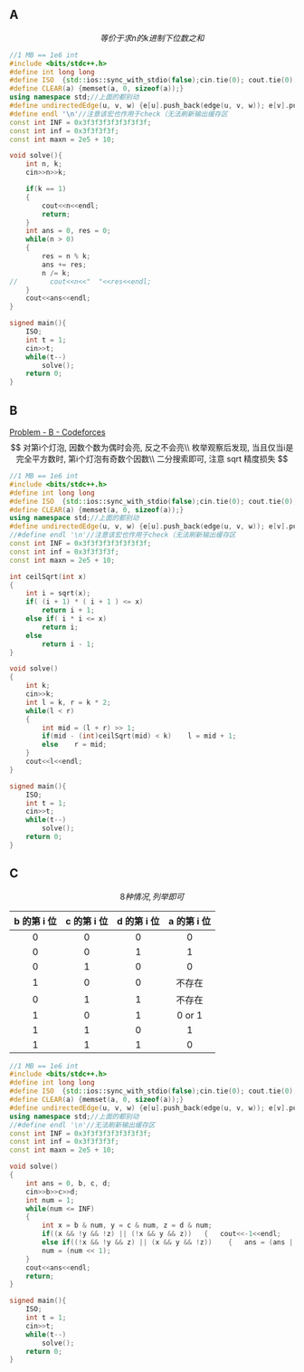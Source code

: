 ## A

$$
等价于求n的k进制下位数之和
$$



```c++
//1 MB == 1e6 int
#include <bits/stdc++.h>
#define int long long
#define ISO  {std::ios::sync_with_stdio(false);cin.tie(0); cout.tie(0);}//关流
#define CLEAR(a) {memset(a, 0, sizeof(a));}
using namespace std;//上面的都别动
#define undirectedEdge(u, v, w) {e[u].push_back(edge(u, v, w)); e[v].push_back(edge(v, u, w));}
#define endl '\n'//注意该宏也作用于check（无法刷新输出缓存区
const int INF = 0x3f3f3f3f3f3f3f3f;
const int inf = 0x3f3f3f3f;
const int maxn = 2e5 + 10;

void solve(){
    int n, k;
    cin>>n>>k;

    if(k == 1)
    {
        cout<<n<<endl;
        return;
    }
    int ans = 0, res = 0;
    while(n > 0)
    {
        res = n % k;
        ans += res;
        n /= k;
//        cout<<n<<"  "<<res<<endl;
    }
    cout<<ans<<endl;
}

signed main(){
    ISO;
    int t = 1;
    cin>>t;
    while(t--)
        solve();
    return 0;
}

```



## B

[Problem - B - Codeforces](https://codeforces.com/contest/2020/problem/B)
$$
对第i个灯泡, 因数个数为偶时会亮, 反之不会亮\\
枚举观察后发现, 当且仅当i是完全平方数时, 第i个灯泡有奇数个因数\\
二分搜索即可, 注意 sqrt 精度损失
$$


```c++
//1 MB == 1e6 int
#include <bits/stdc++.h>
#define int long long
#define ISO  {std::ios::sync_with_stdio(false);cin.tie(0); cout.tie(0);}//关流
#define CLEAR(a) {memset(a, 0, sizeof(a));}
using namespace std;//上面的都别动
#define undirectedEdge(u, v, w) {e[u].push_back(edge(u, v, w)); e[v].push_back(edge(v, u, w));}
//#define endl '\n'//注意该宏也作用于check（无法刷新输出缓存区
const int INF = 0x3f3f3f3f3f3f3f3f;
const int inf = 0x3f3f3f3f;
const int maxn = 2e5 + 10;

int ceilSqrt(int x)
{
    int i = sqrt(x);
    if( (i + 1) * ( i + 1 ) <= x)
        return i + 1;
    else if( i * i <= x)
        return i;
    else
        return i - 1;
}

void solve()
{
    int k;
    cin>>k;
    int l = k, r = k * 2;
    while(l < r)
    {
        int mid = (l + r) >> 1;
        if(mid - (int)ceilSqrt(mid) < k)    l = mid + 1;
        else    r = mid;
    }
    cout<<l<<endl;
}

signed main(){
    ISO;
    int t = 1;
    cin>>t;
    while(t--)
        solve();
    return 0;
}

```



## C


$$
8种情况, 列举即可
$$


| b 的第 i 位 | c 的第 i 位 | d 的第 i 位 | a 的第 i 位 |
| :---------: | :---------: | :---------: | :---------: |
|      0      |      0      |      0      |      0      |
|      0      |      0      |      1      |      1      |
|      0      |      1      |      0      |      0      |
|      1      |      0      |      0      |   不存在    |
|      0      |      1      |      1      |   不存在    |
|      1      |      0      |      1      |   0 or 1    |
|      1      |      1      |      0      |      1      |
|      1      |      1      |      1      |      0      |

```c++
//1 MB == 1e6 int
#include <bits/stdc++.h>
#define int long long
#define ISO  {std::ios::sync_with_stdio(false);cin.tie(0); cout.tie(0);}//关流
#define CLEAR(a) {memset(a, 0, sizeof(a));}
#define undirectedEdge(u, v, w) {e[u].push_back(edge(u, v, w)); e[v].push_back(edge(v, u, w));}
using namespace std;//上面的都别动
//#define endl '\n'//无法刷新输出缓存区
const int INF = 0x3f3f3f3f3f3f3f3f;
const int inf = 0x3f3f3f3f;
const int maxn = 2e5 + 10;

void solve()
{
    int ans = 0, b, c, d;
    cin>>b>>c>>d;
    int num = 1;
    while(num <= INF)
    {
        int x = b & num, y = c & num, z = d & num;
        if((x && !y && !z) || (!x && y && z))   {   cout<<-1<<endl;    return;  }
        else if((!x && !y && z) || (x && y && !z))    {   ans = (ans | num);}
        num = (num << 1);
    }
    cout<<ans<<endl;
    return;
}

signed main(){
    ISO;
    int t = 1;
    cin>>t;
    while(t--)
        solve();
    return 0;
}

```

